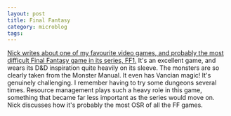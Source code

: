 ```yaml
---
layout: post
title: Final Fantasy
category: microblog
tags:
---
```


[Nick writes about one of my favourite video games, and probably the most difficult Final Fantasy game in its series, FF1.][1] It's an excellent game, and wears its D&D inspiration quite heavily on its sleeve. The monsters are so clearly taken from the Monster Manual. It even has Vancian magic! It's genuinely challenging. I remember having to try some dungeons several times. Resource management plays such a heavy role in this game, something that became far less important as the series would move on. Nick discusses how it's probably the most OSR of all the FF games.

[1]: https://www.linkskywalker.com/finalFantasy.html
